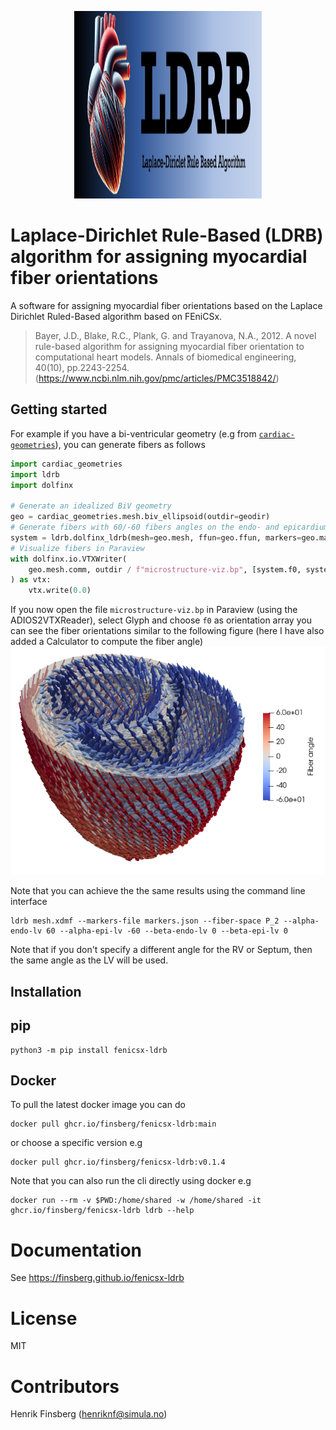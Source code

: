 <p align="center">
  <img width="300" height="300" src="https://raw.githubusercontent.com/finsberg/fenicsx-ldrb/main/docs/_static/fenicsx-ldrb-logo.png">
</p>



# Laplace-Dirichlet Rule-Based (LDRB) algorithm for assigning myocardial fiber orientations


A software for assigning myocardial fiber orientations based on the Laplace Dirichlet Ruled-Based algorithm based on FEniCSx.

> Bayer, J.D., Blake, R.C., Plank, G. and Trayanova, N.A., 2012.
> A novel rule-based algorithm for assigning myocardial fiber orientation
>to computational heart models. Annals of biomedical engineering, 40(10),
pp.2243-2254.(https://www.ncbi.nlm.nih.gov/pmc/articles/PMC3518842/)


## Getting started
For example if you have a bi-ventricular geometry (e.g from [`cardiac-geometries`](https://github.com/ComputationalPhysiology/cardiac-geometriesx)), you can generate fibers as follows
```python
import cardiac_geometries
import ldrb
import dolfinx

# Generate an idealized BiV geometry
geo = cardiac_geometries.mesh.biv_ellipsoid(outdir=geodir)
# Generate fibers with 60/-60 fibers angles on the endo- and epicardium
system = ldrb.dolfinx_ldrb(mesh=geo.mesh, ffun=geo.ffun, markers=geo.markers, alpha_endo_lv=60, alpha_epi_lv=-60, beta_endo_lv=0, beta_epi_lv=0, fiber_space="P_2")
# Visualize fibers in Paraview
with dolfinx.io.VTXWriter(
    geo.mesh.comm, outdir / f"microstructure-viz.bp", [system.f0, system.s0, system.n0], engine="BP4"
) as vtx:
    vtx.write(0.0)
```
If you now open the file `microstructure-viz.bp` in Paraview (using the ADIOS2VTXReader), select Glyph and choose `f0` as orientation array you can see the fiber orientations similar to the following figure (here I have also added a Calculator to compute the fiber angle)
![_](docs/_static/idealized_biv.png)

Note that you can achieve the the same results using the command line interface
```
ldrb mesh.xdmf --markers-file markers.json --fiber-space P_2 --alpha-endo-lv 60 --alpha-epi-lv -60 --beta-endo-lv 0 --beta-epi-lv 0
```
Note that if you don't specify a different angle for the RV or Septum, then the same angle as the LV will be used.

## Installation

## pip
```
python3 -m pip install fenicsx-ldrb
```

## Docker
To pull the latest docker image you can do
```
docker pull ghcr.io/finsberg/fenicsx-ldrb:main
```
or choose a specific version e.g
```
docker pull ghcr.io/finsberg/fenicsx-ldrb:v0.1.4
```
Note that you can also run the cli directly using docker e.g
```
docker run --rm -v $PWD:/home/shared -w /home/shared -it ghcr.io/finsberg/fenicsx-ldrb ldrb --help
```

# Documentation
See https://finsberg.github.io/fenicsx-ldrb


# License
MIT

# Contributors
Henrik Finsberg (henriknf@simula.no)
